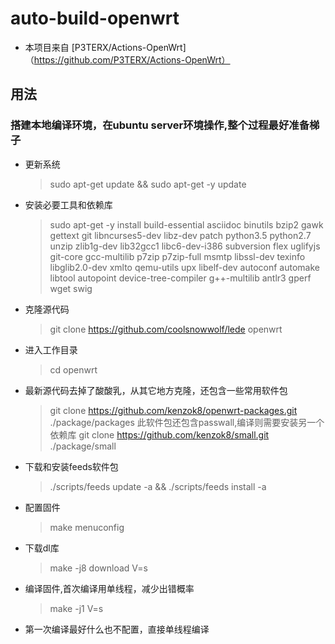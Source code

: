 # auto-build-openwrt
- 本项目来自 [P3TERX/Actions-OpenWrt]（https://github.com/P3TERX/Actions-OpenWrt）

## 用法
### 搭建本地编译环境，在ubuntu server环境操作,整个过程最好准备梯子
- 更新系统 
  > sudo apt-get update && sudo apt-get -y update 
  
- 安装必要工具和依赖库
  > sudo apt-get -y install build-essential asciidoc binutils bzip2 gawk gettext git libncurses5-dev libz-dev patch python3.5 python2.7 unzip zlib1g-dev lib32gcc1 libc6-dev-i386 subversion flex uglifyjs git-core gcc-multilib p7zip p7zip-full msmtp libssl-dev texinfo libglib2.0-dev xmlto qemu-utils upx libelf-dev autoconf automake libtool autopoint device-tree-compiler g++-multilib antlr3 gperf wget swig
  
- 克隆源代码
  > git clone https://github.com/coolsnowwolf/lede openwrt
  
- 进入工作目录
  > cd openwrt
  
- 最新源代码去掉了酸酸乳，从其它地方克隆，还包含一些常用软件包
  > git clone https://github.com/kenzok8/openwrt-packages.git ./package/packages
  此软件包还包含passwall,编译则需要安装另一个依赖库
  > git clone https://github.com/kenzok8/small.git ./package/small
  
- 下载和安装feeds软件包
  > ./scripts/feeds update -a &&   ./scripts/feeds install -a
  
- 配置固件
  > make menuconfig
  
- 下载dl库
  > make -j8 download V=s
  
- 编译固件,首次编译用单线程，减少出错概率
  > make -j1 V=s 
  
- 第一次编译最好什么也不配置，直接单线程编译
  
